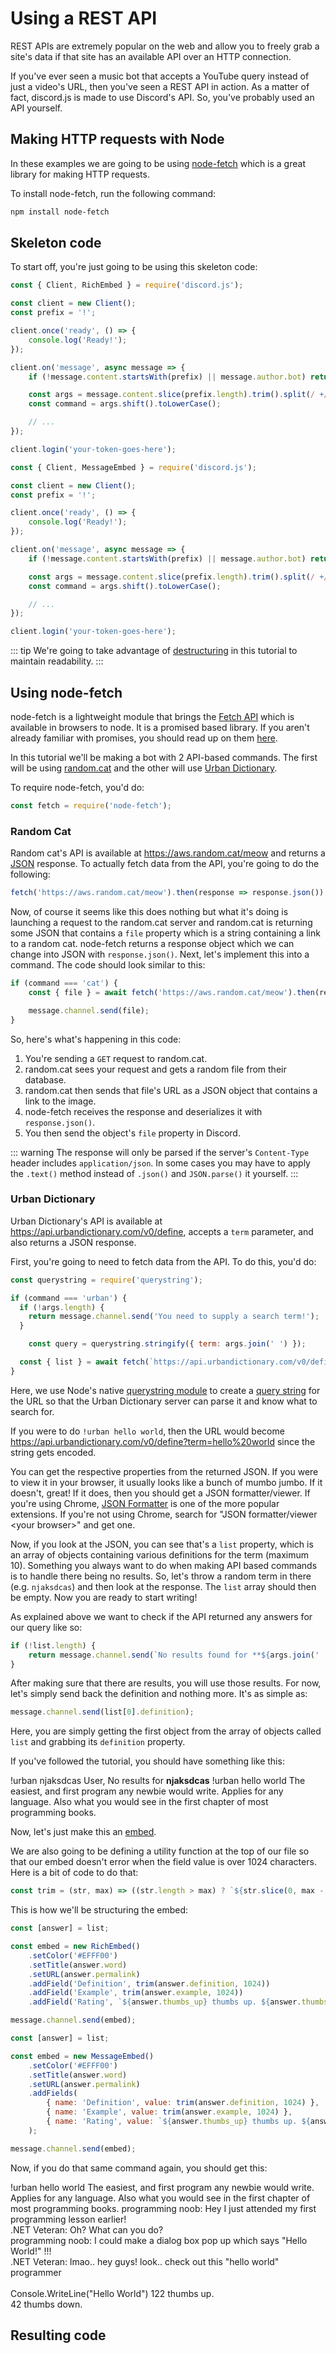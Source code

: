 # Using a REST API

REST APIs are extremely popular on the web and allow you to freely grab a site's data if that site has an available API over an HTTP connection.

If you've ever seen a music bot that accepts a YouTube query instead of just a video's URL, then you've seen a REST API in action. As a matter of fact, discord.js is made to use Discord's API. So, you've probably used an API yourself.

## Making HTTP requests with Node

In these examples we are going to be using [node-fetch](https://www.npmjs.com/package/node-fetch) which is a great library for making HTTP requests.

To install node-fetch, run the following command:

```bash
npm install node-fetch
```

## Skeleton code

To start off, you're just going to be using this skeleton code:

<!-- eslint-disable require-await -->
<branch version="11.x">

```js
const { Client, RichEmbed } = require('discord.js');

const client = new Client();
const prefix = '!';

client.once('ready', () => {
	console.log('Ready!');
});

client.on('message', async message => {
	if (!message.content.startsWith(prefix) || message.author.bot) return;

	const args = message.content.slice(prefix.length).trim().split(/ +/);
	const command = args.shift().toLowerCase();

	// ...
});

client.login('your-token-goes-here');
```
</branch>
<branch version="12.x">
	
```js
const { Client, MessageEmbed } = require('discord.js');

const client = new Client();
const prefix = '!';

client.once('ready', () => {
	console.log('Ready!');
});

client.on('message', async message => {
	if (!message.content.startsWith(prefix) || message.author.bot) return;

	const args = message.content.slice(prefix.length).trim().split(/ +/);
	const command = args.shift().toLowerCase();

	// ...
});

client.login('your-token-goes-here');
```
</branch>

::: tip
We're going to take advantage of [destructuring](/additional-info/es6-syntax.md#destructuring) in this tutorial to maintain readability.
:::

## Using node-fetch

node-fetch is a lightweight module that brings the [Fetch API](https://developer.mozilla.org/en-US/docs/Web/API/Fetch_API) which is available in browsers to node. It is a promised based library. If you aren't already familiar with promises, you should read up on them [here](/additional-info/async-await.md).

In this tutorial we'll be making a bot with 2 API-based commands. The first will be using [random.cat](https://aws.random.cat) and the other will use [Urban Dictionary](https://www.urbandictionary.com).

To require node-fetch, you'd do:

```js
const fetch = require('node-fetch');
```

### Random Cat

Random cat's API is available at https://aws.random.cat/meow and returns a [JSON](https://developer.mozilla.org/en-US/docs/Web/JavaScript/Reference/Global_Objects/JSON) response. To actually fetch data from the API, you're going to do the following:

```js
fetch('https://aws.random.cat/meow').then(response => response.json());
```

Now, of course it seems like this does nothing but what it's doing is launching a request to the random.cat server and random.cat is returning some JSON that contains a `file` property which is a string containing a link to a random cat. node-fetch returns a response object which we can change into JSON with `response.json()`. Next, let's implement this into a command. The code should look similar to this:

<!-- eslint-skip -->

```js
if (command === 'cat') {
	const { file } = await fetch('https://aws.random.cat/meow').then(response => response.json());

	message.channel.send(file);
}
```

So, here's what's happening in this code:

1. You're sending a `GET` request to random.cat.
2. random.cat sees your request and gets a random file from their database.
3. random.cat then sends that file's URL as a JSON object that contains a link to the image.
4. node-fetch receives the response and deserializes it with `response.json()`.
5. You then send the object's `file` property in Discord.

::: warning
The response will only be parsed if the server's `Content-Type` header includes `application/json`. In some cases you may have to apply the `.text()` method instead of `.json()` and `JSON.parse()` it yourself.
:::

### Urban Dictionary

Urban Dictionary's API is available at https://api.urbandictionary.com/v0/define, accepts a `term` parameter, and also returns a JSON response.

First, you're going to need to fetch data from the API. To do this, you'd do:

<!-- eslint-skip -->

```js
const querystring = require('querystring');

if (command === 'urban') {
  if (!args.length) {
    return message.channel.send('You need to supply a search term!');
  }

	const query = querystring.stringify({ term: args.join(' ') });

  const { list } = await fetch(`https://api.urbandictionary.com/v0/define?${query}`).then(response => response.json());
}
```

Here, we use Node's native [querystring module](https://nodejs.org/api/querystring.html) to create a [query string](https://en.wikipedia.org/wiki/Query_string) for the URL so that the Urban Dictionary server can parse it and know what to search for.

If you were to do `!urban hello world`, then the URL would become https://api.urbandictionary.com/v0/define?term=hello%20world since the string gets encoded.

You can get the respective properties from the returned JSON. If you were to view it in your browser, it usually looks like a bunch of mumbo jumbo. If it doesn't, great! If it does, then you should get a JSON formatter/viewer. If you're using Chrome, [JSON Formatter](https://chrome.google.com/webstore/detail/json-formatter/bcjindcccaagfpapjjmafapmmgkkhgoa) is one of the more popular extensions. If you're not using Chrome, search for "JSON formatter/viewer &lt;your browser&gt;" and get one.

Now, if you look at the JSON, you can see that's a `list` property, which is an array of objects containing various definitions for the term (maximum 10). Something you always want to do when making API based commands is to handle there being no results. So, let's throw a random term in there (e.g. `njaksdcas`) and then look at the response. The `list` array should then be empty. Now you are ready to start writing!

As explained above we want to check if the API returned any answers for our query like so:

```js
if (!list.length) {
	return message.channel.send(`No results found for **${args.join(' ')}**.`);
}
```

After making sure that there are results, you will use those results. For now, let's simply send back the definition and nothing more. It's as simple as:

```js
message.channel.send(list[0].definition);
```

Here, you are simply getting the first object from the array of objects called `list` and grabbing its `definition` property.

If you've followed the tutorial, you should have something like this:

<div is="discord-messages">
	<discord-message author="User" avatar="djs">
		!urban njaksdcas
	</discord-message>
	<discord-message author="Tutorial Bot" avatar="blue" :bot="true">
		<mention :highlight="true">User</mention>, No results for <strong>njaksdcas</strong>
	</discord-message>
	<discord-message author="User" avatar="djs">
		!urban hello world
	</discord-message>
	<discord-message author="Tutorial Bot" avatar="blue" :bot="true">
		The easiest, and first program any newbie would write. Applies for any language. Also what you would see in the first chapter of most programming books.
	</discord-message>
</div>

Now, let's just make this an [embed](/popular-topics/embeds.md).

We are also going to be defining a utility function at the top of our file so that our embed doesn't error when the field value is over 1024 characters. Here is a bit of code to do that:

```js
const trim = (str, max) => ((str.length > max) ? `${str.slice(0, max - 3)}...` : str);
```

This is how we'll be structuring the embed:

<branch version="11.x">

```js
const [answer] = list;

const embed = new RichEmbed()
	.setColor('#EFFF00')
	.setTitle(answer.word)
	.setURL(answer.permalink)
	.addField('Definition', trim(answer.definition, 1024))
	.addField('Example', trim(answer.example, 1024))
	.addField('Rating', `${answer.thumbs_up} thumbs up. ${answer.thumbs_down} thumbs down.`);

message.channel.send(embed);
```

</branch>
<branch version="12.x">

```js
const [answer] = list;

const embed = new MessageEmbed()
	.setColor('#EFFF00')
	.setTitle(answer.word)
	.setURL(answer.permalink)
	.addFields(
		{ name: 'Definition', value: trim(answer.definition, 1024) },
		{ name: 'Example', value: trim(answer.example, 1024) },
		{ name: 'Rating', value: `${answer.thumbs_up} thumbs up. ${answer.thumbs_down} thumbs down.` },
	);

message.channel.send(embed);
```

</branch>

Now, if you do that same command again, you should get this:

<div is="discord-messages">
	<discord-message author="User" avatar="djs">
		!urban hello world
	</discord-message>
	<discord-message author="Tutorial Bot" avatar="blue" :bot="true">
		<discord-embed slot="embeds" color="#EFFF00" title="hello world" url="https://www.urbandictionary.com/define.php?term=hello%20world" >
			<embed-fields slot="fields">
				<embed-field title="Definition">
					The easiest, and first program any newbie would write. Applies for any language. Also what you would see in the first chapter of most programming books. 
				</embed-field>
				<embed-field title="Example">
					programming noob: Hey I just attended my first programming lesson earlier! <br>
					.NET Veteran: Oh? What can you do? <br>
					programming noob: I could make a dialog box pop up which says "Hello World!" !!! <br>
					.NET Veteran: lmao.. hey guys! look.. check out this "hello world" programmer <br><br>
					Console.WriteLine("Hello World")
				</embed-field>
				<embed-field title="Rating">
					122 thumbs up. <br>
					42 thumbs down.
				</embed-field>
			</embed-fields>
		</discord-embed>
	</discord-message>
</div>

## Resulting code

<resulting-code />
